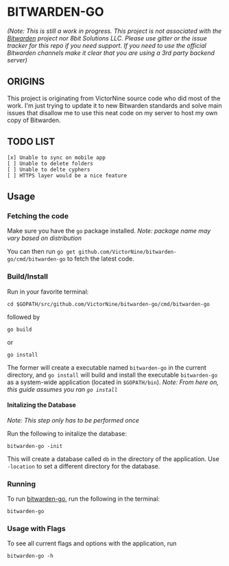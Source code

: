 # BITWARDEN-GO

*(Note: This is still a work in progress. This project is not associated with the [Bitwarden](https://bitwarden.com/) project nor 8bit Solutions LLC. Please use gitter or the issue tracker for this repo if you need support. If you need to use the official Bitwarden channels make it clear that you are using a 3rd party backend server)*

## ORIGINS

This project is originating from VictorNine source code who did most of the work. I'm just trying to update it to new Bitwarden standards and solve main issues that disallow me to use this neat code on my server to host my own copy of Bitwarden.


## TODO LIST
 
	[x] Unable to sync on mobile app
	[ ] Unable to delete folders
	[ ] Unable to delte cyphers
	[ ] HTTPS layer would be a nice feature

## Usage

### Fetching the code
Make sure you have the ```go``` package installed.
*Note: package name may vary based on distribution*

You can then run ```go get github.com/VictorNine/bitwarden-go/cmd/bitwarden-go``` to fetch the latest code.

### Build/Install
Run in your favorite terminal:
```
cd $GOPATH/src/github.com/VictorNine/bitwarden-go/cmd/bitwarden-go
```
followed by
```
go build
```
or
```
go install
```
The former will create a executable named ```bitwarden-go``` in the current directory, and ```go install``` will build and install the executable ```bitwarden-go``` as a system-wide application (located in ```$GOPATH/bin```).
*Note: From here on, this guide assumes you ran ```go install```*

#### Initalizing the Database
*Note: This step only has to be performed once*

Run the following to initalize the database:
```
bitwarden-go -init
```
This will create a database called ```db``` in the directory of the application. Use `-location` to set a different directory for the database.

### Running
To run [bitwarden-go](https://github.com/VictorNine/bitwarden-go), run the following in the terminal:
```
bitwarden-go
```

### Usage with Flags
To see all current flags and options with the application, run
```
bitwarden-go -h
```
